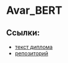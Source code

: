 # Avar_BERT

## Ссылки:
- [текст диплома](https://www.overleaf.com/7614869591whwkhfnqjqdp#ea529c)
- [репозиторий](https://github.com/volina092/Avar_BERT) 
